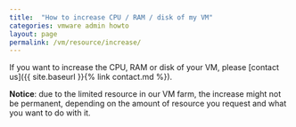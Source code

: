```yaml
---
title:  "How to increase CPU / RAM / disk of my VM"
categories: vmware admin howto
layout: page
permalink: /vm/resource/increase/
---
```


If you want to increase the CPU, RAM or disk of your VM, please [contact us]({{ site.baseurl }}{% link contact.md %}).

**Notice**: due to the limited resource in our VM farm, the increase might not be permanent, depending on the amount of resource you request and what you want to do with it.

